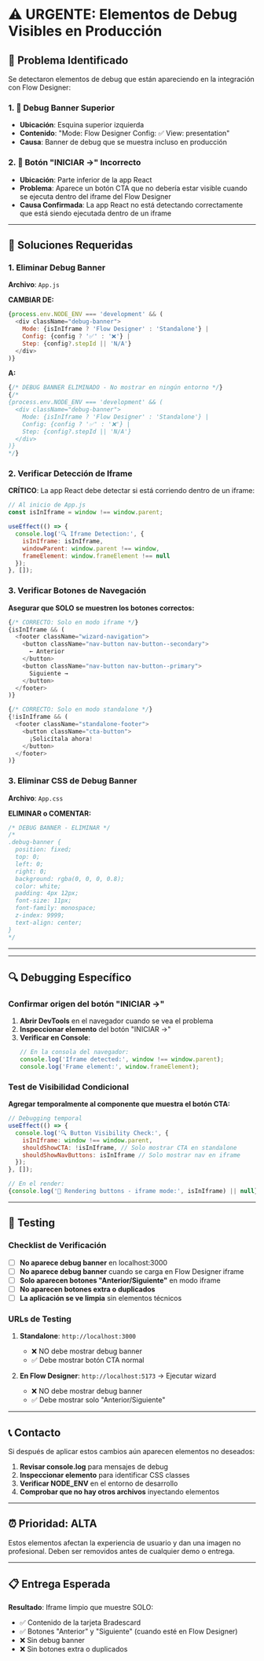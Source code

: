 # ⚠️ URGENTE: Elementos de Debug Visibles en Producción

## 🐛 **Problema Identificado**

Se detectaron elementos de debug que están apareciendo en la integración con Flow Designer:

### **1. 🔵 Debug Banner Superior**
- **Ubicación**: Esquina superior izquierda
- **Contenido**: "Mode: Flow Designer Config: ✅ View: presentation"
- **Causa**: Banner de debug que se muestra incluso en producción

### **2. 🔵 Botón "INICIAR →" Incorrecto** 
- **Ubicación**: Parte inferior de la app React  
- **Problema**: Aparece un botón CTA que no debería estar visible cuando se ejecuta dentro del iframe del Flow Designer
- **Causa Confirmada**: La app React no está detectando correctamente que está siendo ejecutada dentro de un iframe

---

## 🔧 **Soluciones Requeridas**

### **1. Eliminar Debug Banner**

**Archivo**: `App.js`

**CAMBIAR DE:**
```javascript
{process.env.NODE_ENV === 'development' && (
  <div className="debug-banner">
    Mode: {isInIframe ? 'Flow Designer' : 'Standalone'} | 
    Config: {config ? '✅' : '❌'} |
    Step: {config?.stepId || 'N/A'}
  </div>
)}
```

**A:**
```javascript
{/* DEBUG BANNER ELIMINADO - No mostrar en ningún entorno */}
{/* 
{process.env.NODE_ENV === 'development' && (
  <div className="debug-banner">
    Mode: {isInIframe ? 'Flow Designer' : 'Standalone'} | 
    Config: {config ? '✅' : '❌'} |
    Step: {config?.stepId || 'N/A'}
  </div>
)}
*/}
```

### **2. Verificar Detección de Iframe**

**CRÍTICO**: La app React debe detectar si está corriendo dentro de un iframe:

```javascript
// Al inicio de App.js
const isInIframe = window !== window.parent;

useEffect(() => {
  console.log('🔍 Iframe Detection:', {
    isInIframe: isInIframe,
    windowParent: window.parent !== window,
    frameElement: window.frameElement !== null
  });
}, []);
```

### **3. Verificar Botones de Navegación**

**Asegurar que SOLO se muestren los botones correctos:**

```javascript
{/* CORRECTO: Solo en modo iframe */}
{isInIframe && (
  <footer className="wizard-navigation">
    <button className="nav-button nav-button--secondary">
      ← Anterior
    </button>
    <button className="nav-button nav-button--primary">
      Siguiente →
    </button>
  </footer>
)}

{/* CORRECTO: Solo en modo standalone */}
{!isInIframe && (
  <footer className="standalone-footer">
    <button className="cta-button">
      ¡Solicítala ahora!
    </button>
  </footer>
)}
```

### **3. Eliminar CSS de Debug Banner**

**Archivo**: `App.css`

**ELIMINAR o COMENTAR:**
```css
/* DEBUG BANNER - ELIMINAR */
/*
.debug-banner {
  position: fixed;
  top: 0;
  left: 0;
  right: 0;
  background: rgba(0, 0, 0, 0.8);
  color: white;
  padding: 4px 12px;
  font-size: 11px;
  font-family: monospace;
  z-index: 9999;
  text-align: center;
}
*/
```

---

---

## 🔍 **Debugging Específico**

### **Confirmar origen del botón "INICIAR →"**

1. **Abrir DevTools** en el navegador cuando se vea el problema
2. **Inspeccionar elemento** del botón "INICIAR →"
3. **Verificar en Console**:
   ```javascript
   // En la consola del navegador:
   console.log('Iframe detected:', window !== window.parent);
   console.log('Frame element:', window.frameElement);
   ```

### **Test de Visibilidad Condicional**

**Agregar temporalmente al componente que muestra el botón CTA:**

```javascript
// Debugging temporal
useEffect(() => {
  console.log('🔍 Button Visibility Check:', {
    isInIframe: window !== window.parent,
    shouldShowCTA: !isInIframe, // Solo mostrar CTA en standalone
    shouldShowNavButtons: isInIframe // Solo mostrar nav en iframe
  });
}, []);

// En el render:
{console.log('🎨 Rendering buttons - iframe mode:', isInIframe) || null}
```

---

## 🧪 **Testing**

### **Checklist de Verificación**

- [ ] **No aparece debug banner** en localhost:3000
- [ ] **No aparece debug banner** cuando se carga en Flow Designer iframe  
- [ ] **Solo aparecen botones "Anterior/Siguiente"** en modo iframe
- [ ] **No aparecen botones extra o duplicados** 
- [ ] **La aplicación se ve limpia** sin elementos técnicos

### **URLs de Testing**

1. **Standalone**: `http://localhost:3000` 
   - ❌ NO debe mostrar debug banner
   - ✅ Debe mostrar botón CTA normal

2. **En Flow Designer**: `http://localhost:5173` → Ejecutar wizard
   - ❌ NO debe mostrar debug banner  
   - ✅ Debe mostrar solo "Anterior/Siguiente"

---

## 📞 **Contacto**

Si después de aplicar estos cambios aún aparecen elementos no deseados:

1. **Revisar console.log** para mensajes de debug
2. **Inspeccionar elemento** para identificar CSS classes
3. **Verificar NODE_ENV** en el entorno de desarrollo
4. **Comprobar que no hay otros archivos** inyectando elementos

---

## ⏰ **Prioridad: ALTA**

Estos elementos afectan la experiencia de usuario y dan una imagen no profesional. Deben ser removidos antes de cualquier demo o entrega.

---

## 📋 **Entrega Esperada**

**Resultado**: Iframe limpio que muestre SOLO:
- ✅ Contenido de la tarjeta Bradescard
- ✅ Botones "Anterior" y "Siguiente" (cuando esté en Flow Designer)
- ❌ Sin debug banner
- ❌ Sin botones extra o duplicados
